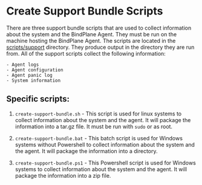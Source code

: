 # Create Support Bundle Scripts

There are three support bundle scripts that are used to collect information about the system and the BindPlane Agent. They must be run on the machine hosting the BindPlane Agent. The scripts are located in the [scripts/support](../scripts/support) directory. They produce output in the directory they are run from. All of the support scripts collect the following information:

    - Agent logs
    - Agent configuration
    - Agent panic log
    - System information

## Specific scripts:

1. `create-support-bundle.sh` - This script is used for linux systems to collect information about the system and the agent. It will package the information into a tar.gz file. It must be run with `sudo` or as root.

2. `create-support-bundle.bat` - This batch script is used for Windows systems without Powershell to collect information about the system and the agent. It will package the information into a directory.

3. `create-support-bundle.ps1` - This Powershell script is used for Windows systems to collect information about the system and the agent. It will package the information into a zip file.
